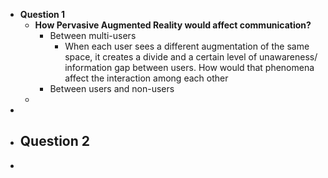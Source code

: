 - **Question 1**
	- **How Pervasive Augmented Reality would affect communication?**
		- Between multi-users
			- When each user sees a different augmentation of the same space, it creates a divide and a certain level of unawareness/ information gap between users. How would that phenomena affect the interaction among each other
		- Between users and non-users
	-
-
- **Question 2**
	-
-